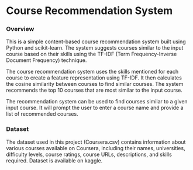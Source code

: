 # Course Recommendation System 

### Overview

This is a simple content-based course recommendation system built using Python and scikit-learn. The system suggests courses similar to the input course based on their skills using the TF-IDF (Term Frequency-Inverse Document Frequency) technique.

The course recommendation system uses the skills mentioned for each course to create a feature representation using TF-IDF. It then calculates the cosine similarity between courses to find similar courses. The system recommends the top 10 courses that are most similar to the input course.

The recommendation system can be used to find courses similar to a given input course. It will prompt the user to enter a course name and provide a list of recommended courses.

### Dataset
The dataset used in this project (Coursera.csv) contains information about various courses available on Coursera, including their names, universities, difficulty levels, course ratings, course URLs, descriptions, and skills required. Dataset is available on kaggle.
